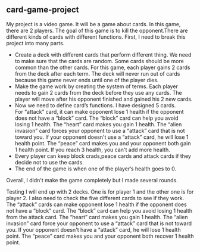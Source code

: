 ## card-game-project
My project is a video game. It will be a game about cards. 
In this game, there are 2 players. The goal of this game is to kill the opponent.There are different kinds of cards with different functions. First, I need to break this project into many parts.
* Create a deck with different cards that perform different thing. We need to make sure that the cards are random. Some cards should be more common than the other cards. For this game, each player gains 2 cards from the deck after each term. The deck will never run out of cards because this game never ends until one of the player dies.
* Make the game work by creating the system of terms. Each player needs to gain 2 cards from the deck before they use any cards. The player will move after his opponent finished and gained his 2 new cards.
* Now we need to define card’s functions. I have designed 5 cards.  
For “attack” card, it can make opponent lose 1 health if the opponent does not have a “block” card. 
The “block” card can help you avoid losing 1 health. 
The “heart” card makes you gain 1 health. 
The “alien invasion” card forces your opponent to use a “attack” card that is not toward you. If your opponent doesn't use a “attack” card, he will lose 1 health point. 
The “peace” card makes you and your opponent both gain 1 health point. If you reach 3 health, you can't add more health.
* Every player can keep block crads,peace cards and attack cards if they decide not to use the cards. 
* The end of the game is when one of the player’s health goes to 0.

Overall, I didn't make the game completely but I made several rounds.







Testing 
I will end up with 2 decks. One is for player 1 and the other one is for player 2.
I also need to check the five different cards to see if they work.
The “attack” cards can make opponent lose 1 health if the opponent does not have a “block” card. 
The “block” card can help you avoid losing 1 health from the attack card. 
The “heart” card makes you gain 1 health. 
The “alien invasion” card force your opponent to use a “attack” card that is not toward you. If your opponent doesn't have a “attack” card, he will lose 1 health point. 
The “peace” card makes you and your opponent both recover 1 health point.


